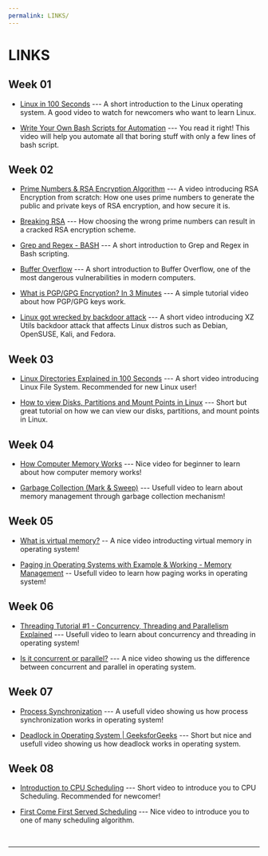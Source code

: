 ```yaml
---
permalink: LINKS/
---
```


# LINKS
## Week 01
* [Linux in 100 Seconds](https://www.youtube.com/watch?v=rrB13utjYV4) ---
A short introduction to the Linux operating system.
A good video to watch for newcomers who want to learn Linux.

* [Write Your Own Bash Scripts for Automation](https://www.youtube.com/watch?v=PPQ8m8xQAs8&t=853s) ---
You read it right!
This video will help you automate all that boring stuff with only a few lines of bash script.

## Week 02
* [Prime Numbers & RSA Encryption Algorithm](https://www.youtube.com/watch?v=JD72Ry60eP4) ---
A video introducing RSA Encryption from scratch: How one uses prime numbers to generate the public and private keys of RSA encryption, and how secure it is.

* [Breaking RSA](https://www.youtube.com/watch?v=-ShwJqAalOk) ---
How choosing the wrong prime numbers can result in a cracked RSA encryption scheme.

* [Grep and Regex - BASH](https://www.youtube.com/watch?v=aZGUBSQDAdI) ---
A short introduction to Grep and Regex in Bash scripting.

* [Buffer Overflow](https://www.youtube.com/watch?v=AD-iXWANggo) ---
A short introduction to Buffer Overflow, one of the most dangerous vulnerabilities in modern computers.

* [What is PGP/GPG Encryption? In 3 Minutes](https://www.youtube.com/watch?v=1-MPcUHhXoc) ---
A simple tutorial video about how PGP/GPG keys work.

* [Linux got wrecked by backdoor attack](https://www.youtube.com/watch?v=bS9em7Bg0iU) ---
A short video introducing XZ Utils backdoor attack that affects Linux distros such as Debian, OpenSUSE, Kali, and Fedora.

## Week 03
* [Linux Directories Explained in 100 Seconds](https://www.youtube.com/watch?v=42iQKuQodW4) ---
A short video introducing Linux File System. Recommended for new Linux user!

* [How to view Disks, Partitions and Mount Points in Linux](https://www.youtube.com/watch?v=9i_oZkgd4c8) ---
Short but great tutorial on how we can view our disks, partitions, and mount points in Linux.

## Week 04
* [How Computer Memory Works](https://www.youtube.com/watch?v=XETZoRYdtkw) ---
Nice video for beginner to learn about how computer memory works!

* [Garbage Collection (Mark & Sweep)](https://www.youtube.com/watch?v=c32zXYAK7CI) ---
Usefull video to learn about memory management through garbage collection mechanism!

## Week 05
* [What is virtual memory?](https://www.youtube.com/watch?v=2quKyPnUShQ) --
A nice video introducting virtual memory in operating system!

* [Paging in Operating Systems with Example & Working - Memory Management](https://www.youtube.com/watch?v=pJ6qrCB8pDw) --
Usefull video to learn how paging works in operating system!

## Week 06
* [Threading Tutorial #1 - Concurrency, Threading and Parallelism Explained](https://www.youtube.com/watch?v=olYdb0DdGtM) ---
Usefull video to learn about concurrency and threading in operating system!

* [Is it concurrent or parallel?](https://www.youtube.com/watch?v=r2__Rw8vu1M) ---
A nice video showing us the difference between concurrent and parallel in operating system.

## Week 07
* [Process Synchronization](https://www.youtube.com/watch?v=ph2awKa8r5Y&list=PLBlnK6fEyqRjDf_dmCEXgl6XjVKDDj0M2) ---
A usefull video showing us how process synchronization works in operating system!

* [Deadlock in Operating System | GeeksforGeeks](https://www.youtube.com/watch?v=onkWXaXAgbY) ---
Short but nice and usefull video showing us how deadlock works in operating system.

## Week 08
* [Introduction to CPU Scheduling](https://www.youtube.com/watch?v=EWkQl0n0w5M&list=PLBlnK6fEyqRitWSE_AyyySWfhRgyA-rHk) ---
Short video to introduce you to CPU Scheduling. Recommended for newcomer!

* [First Come First Served Scheduling](https://www.youtube.com/watch?v=8-BUGte27sk&list=PLBlnK6fEyqRitWSE_AyyySWfhRgyA-rHk&index=7) ---
Nice video to introduce you to one of many scheduling algorithm.


<br>
<hr>
